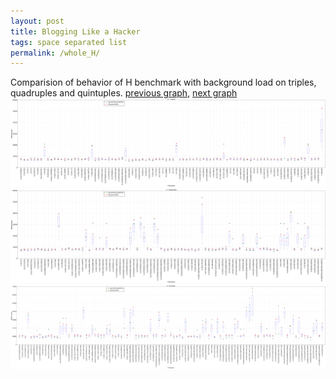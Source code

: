 ```yaml
---
layout: post
title: Blogging Like a Hacker
tags: space separated list
permalink: /whole_H/
---
```


Comparision of behavior of H benchmark with background load on triples, quadruples and quintuples.
[previous graph](../whole_F/), [next graph](../whole_JSOND/)
<img src="./images/triple/H_box.png" alt="graph figure"><img src="./images/quadruple/H_box.png" alt="graph figure"><img src="./images/quintuple/H_box.png" alt="graph figure">